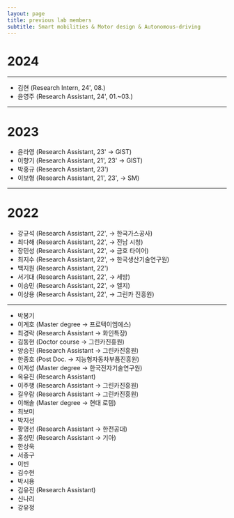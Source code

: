 ```yaml
---
layout: page
title: previous lab members
subtitle: Smart mobilities & Motor design & Autonomous-driving
---
```

# 2024
---
- 김현 (Research Intern, 24', 08.)
- 윤영주 (Research Assistant, 24', 01.~03.)

---
# 2023
- 윤라영 (Research Assistant, 23' -> GIST)
- 이향기 (Research Assistant, 21', 23' -> GIST)
- 박홍규 (Research Assistant, 23')
- 이보형 (Research Assistant, 21', 23', -> SM)

---
# 2022
- 강규석 (Research Assistant, 22', -> 한국가스공사)
- 최다해 (Research Assistant, 22', -> 전남 시청)
- 장민성 (Research Assistant, 22', -> 금호 타이어)
- 최지수 (Research Assistant, 22', -> 한국생산기술연구원)
- 백지원 (Research Assistant, 22')
- 서기대 (Research Assistant, 22', -> 세방)
- 이승민 (Research Assistant, 22', -> 엘지)
- 이상용 (Research Assistant, 22', -> 그린카 진흥원)

---

- 박봉기
- 이계호 (Master degree -> 프로텍이엠에스)
- 최경락 (Research Assistant -> 화인특장)
- 김동현 (Doctor course -> 그린카진흥원)
- 양승진 (Research Assistant -> 그린카진흥원)
- 한종호 (Post Doc. -> 지능형자동차부품진흥원)
- 이계성 (Master degree -> 한국전자기술연구원)
- 옥유진 (Research Assistant)
- 이주행 (Research Assistant -> 그린카진흥원)
- 길우람 (Research Assistant -> 그린카진흥원)
- 이해솔 (Master degree -> 현대 로템)
- 최보미
- 박지선
- 황영선 (Research Assistant -> 한전공대)
- 홍성민 (Research Assistant -> 기아)
- 한상욱 
- 서종구
- 이빈
- 김수현
- 박시용
- 김유진 (Research Assistant)
- 신나리
- 강유정
